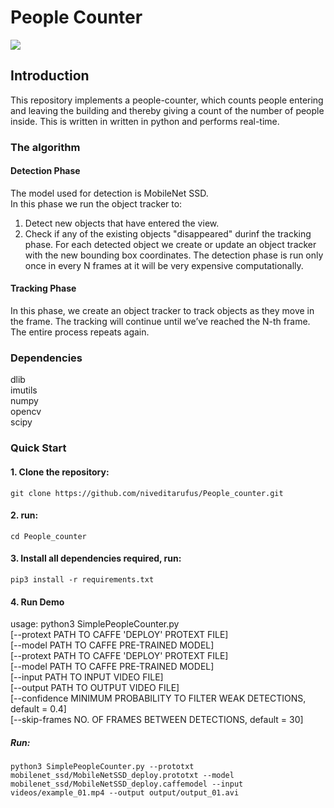 # People Counter  
![](intro/demo.gif)

## Introduction  
This repository implements a people-counter, which counts people entering and leaving the building and thereby giving a count of the number of people inside. This is written in written in python and performs real-time.

### The algorithm  
#### Detection Phase  
The model used for detection is MobileNet SSD.  
In this phase we run the object tracker to:  
1. Detect new objects that have entered the view.  
2. Check if any of the existing objects "disappeared" durinf the tracking phase.
For each detected object we create or update an object tracker with the new bounding box coordinates. The detection phase is run only once in every N frames at it will be very expensive computationally.  

#### Tracking Phase
In this phase, we create an object tracker to track objects as they move in the frame. The tracking will continue until we’ve reached the N-th frame.  
The entire process repeats again.

### Dependencies  
dlib  
imutils  
numpy  
opencv  
scipy  

### Quick Start

#### 1. Clone the repository:  
`git clone https://github.com/niveditarufus/People_counter.git`  
#### 2. run:  
`cd People_counter`
#### 3. Install all dependencies required, run:  
`pip3 install -r requirements.txt`  
#### 4. Run Demo  
usage: python3 SimplePeopleCounter.py  
				[--protext PATH TO CAFFE 'DEPLOY' PROTEXT FILE]  
				[--model PATH TO CAFFE PRE-TRAINED MODEL]       
				[--protext PATH TO CAFFE 'DEPLOY' PROTEXT FILE]  
				[--model PATH TO CAFFE PRE-TRAINED MODEL]  
				[--input PATH TO INPUT VIDEO FILE]  
				[--output PATH TO OUTPUT VIDEO FILE]  
				[--confidence MINIMUM PROBABILITY TO FILTER WEAK DETECTIONS, default = 0.4]  
				[--skip-frames NO. OF FRAMES BETWEEN DETECTIONS, default = 30]  
##### Run:  
`python3 SimplePeopleCounter.py --prototxt mobilenet_ssd/MobileNetSSD_deploy.prototxt --model mobilenet_ssd/MobileNetSSD_deploy.caffemodel --input videos/example_01.mp4 --output output/output_01.avi`




